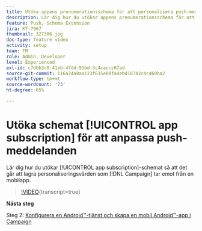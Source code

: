 ```yaml
---
title: Utöka appens prenumerationsschema för att personalisera push-meddelanden
description: Lär dig hur du utökar appens prenumerationsschema för att kunna lagra personaliseringsvärden som Campaign tar emot från en mobilapp.
feature: Push, Schema Extension
jira: KT-7967
thumbnail: 327306.jpg
doc-type: feature video
activity: setup
team: TM
role: Admin, Developer
level: Experienced
exl-id: c7dbb3c0-41eb-47dd-93bd-3c4caccc07ad
source-git-commit: 116a24a8aa123f615e08fa4ebd187b3c4c460ba2
workflow-type: tm+mt
source-wordcount: '73'
ht-degree: 65%

---
```


# Utöka schemat [!UICONTROL app subscription] för att anpassa push-meddelanden

Lär dig hur du utökar [!UICONTROL app subscription]-schemat så att det går att lagra personaliseringsvärden som [!DNL Campaign] tar emot från en mobilapp.

>[!VIDEO](https://video.tv.adobe.com/v/3445556?quality=12&learn=on&captions=swe){transcript=true}

**Nästa steg**

Steg 2: [Konfigurera en Android™-tjänst och skapa en mobil Android™-app i Campaign](/help/tutorial-get-started-with-push-notifications-for-android/configure-an-android-service-in-campaign.md)
